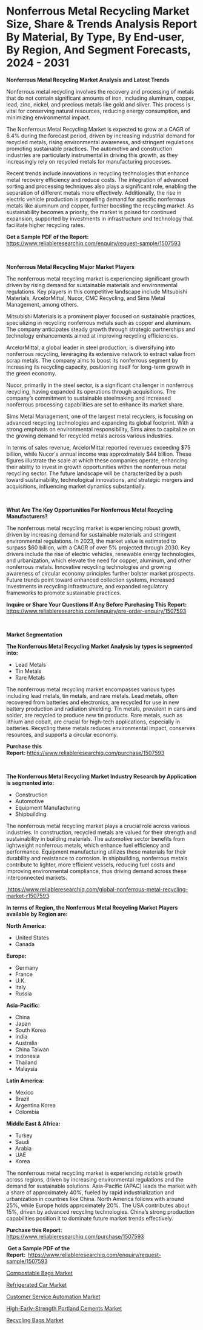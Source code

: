 <p><h1>Nonferrous Metal Recycling Market Size, Share & Trends Analysis Report By Material, By Type, By End-user, By Region, And Segment Forecasts, 2024 - 2031</h1></p><p><strong>Nonferrous Metal Recycling Market Analysis and Latest Trends</strong></p>
<p><p>Nonferrous metal recycling involves the recovery and processing of metals that do not contain significant amounts of iron, including aluminum, copper, lead, zinc, nickel, and precious metals like gold and silver. This process is vital for conserving natural resources, reducing energy consumption, and minimizing environmental impact. </p><p>The Nonferrous Metal Recycling Market is expected to grow at a CAGR of 6.4% during the forecast period, driven by increasing industrial demand for recycled metals, rising environmental awareness, and stringent regulations promoting sustainable practices. The automotive and construction industries are particularly instrumental in driving this growth, as they increasingly rely on recycled metals for manufacturing processes. </p><p>Recent trends include innovations in recycling technologies that enhance metal recovery efficiency and reduce costs. The integration of advanced sorting and processing techniques also plays a significant role, enabling the separation of different metals more effectively. Additionally, the rise in electric vehicle production is propelling demand for specific nonferrous metals like aluminum and copper, further boosting the recycling market. As sustainability becomes a priority, the market is poised for continued expansion, supported by investments in infrastructure and technology that facilitate higher recycling rates.</p></p>
<p><strong>Get a Sample PDF of the Report:&nbsp;</strong> <a href="https://www.reliableresearchiq.com/enquiry/request-sample/1507593">https://www.reliableresearchiq.com/enquiry/request-sample/1507593</a></p>
<p>&nbsp;</p>
<p><strong>Nonferrous Metal Recycling Major Market Players</strong></p>
<p><p>The nonferrous metal recycling market is experiencing significant growth driven by rising demand for sustainable materials and environmental regulations. Key players in this competitive landscape include Mitsubishi Materials, ArcelorMittal, Nucor, CMC Recycling, and Sims Metal Management, among others.</p><p>Mitsubishi Materials is a prominent player focused on sustainable practices, specializing in recycling nonferrous metals such as copper and aluminum. The company anticipates steady growth through strategic partnerships and technology enhancements aimed at improving recycling efficiencies.</p><p>ArcelorMittal, a global leader in steel production, is diversifying into nonferrous recycling, leveraging its extensive network to extract value from scrap metals. The company aims to boost its nonferrous segment by increasing its recycling capacity, positioning itself for long-term growth in the green economy.</p><p>Nucor, primarily in the steel sector, is a significant challenger in nonferrous recycling, having expanded its operations through acquisitions. The company’s commitment to sustainable steelmaking and increased nonferrous processing capabilities are set to enhance its market share.</p><p>Sims Metal Management, one of the largest metal recyclers, is focusing on advanced recycling technologies and expanding its global footprint. With a strong emphasis on environmental responsibility, Sims aims to capitalize on the growing demand for recycled metals across various industries.</p><p>In terms of sales revenue, ArcelorMittal reported revenues exceeding $75 billion, while Nucor's annual income was approximately $44 billion. These figures illustrate the scale at which these companies operate, enhancing their ability to invest in growth opportunities within the nonferrous metal recycling sector. The future landscape will be characterized by a push toward sustainability, technological innovations, and strategic mergers and acquisitions, influencing market dynamics substantially.</p></p>
<p>&nbsp;</p>
<p><strong>What Are The Key Opportunities For Nonferrous Metal Recycling Manufacturers?</strong></p>
<p><p>The nonferrous metal recycling market is experiencing robust growth, driven by increasing demand for sustainable materials and stringent environmental regulations. In 2023, the market value is estimated to surpass $60 billion, with a CAGR of over 5% projected through 2030. Key drivers include the rise of electric vehicles, renewable energy technologies, and urbanization, which elevate the need for copper, aluminum, and other nonferrous metals. Innovative recycling technologies and growing awareness of circular economy principles further bolster market prospects. Future trends point toward enhanced collection systems, increased investments in recycling infrastructure, and expanded regulatory frameworks to promote sustainable practices.</p></p>
<p><strong>Inquire or Share Your Questions If Any Before Purchasing This Report:</strong> <a href="https://www.reliableresearchiq.com/enquiry/pre-order-enquiry/1507593">https://www.reliableresearchiq.com/enquiry/pre-order-enquiry/1507593</a></p>
<p>&nbsp;</p>
<p><strong>Market Segmentation</strong></p>
<p><strong>The Nonferrous Metal Recycling Market Analysis by types is segmented into:</strong></p>
<p><ul><li>Lead Metals</li><li>Tin Metals</li><li>Rare Metals</li></ul></p>
<p><p>The nonferrous metal recycling market encompasses various types including lead metals, tin metals, and rare metals. Lead metals, often recovered from batteries and electronics, are recycled for use in new battery production and radiation shielding. Tin metals, prevalent in cans and solder, are recycled to produce new tin products. Rare metals, such as lithium and cobalt, are crucial for high-tech applications, especially in batteries. Recycling these metals reduces environmental impact, conserves resources, and supports a circular economy.</p></p>
<p><strong>Purchase this Report:&nbsp;</strong><a href="https://www.reliableresearchiq.com/purchase/1507593">https://www.reliableresearchiq.com/purchase/1507593</a></p>
<p>&nbsp;</p>
<p><strong>The Nonferrous Metal Recycling Market Industry Research by Application is segmented into:</strong></p>
<p><ul><li>Construction</li><li>Automotive</li><li>Equipment Manufacturing</li><li>Shipbuilding</li></ul></p>
<p><p>The nonferrous metal recycling market plays a crucial role across various industries. In construction, recycled metals are valued for their strength and sustainability in building materials. The automotive sector benefits from lightweight nonferrous metals, which enhance fuel efficiency and performance. Equipment manufacturing utilizes these materials for their durability and resistance to corrosion. In shipbuilding, nonferrous metals contribute to lighter, more efficient vessels, reducing fuel costs and improving environmental compliance, thus driving demand across these interconnected markets.</p></p>
<p><a href="https://www.reliableresearchiq.com/global-nonferrous-metal-recycling-market-r1507593">&nbsp;https://www.reliableresearchiq.com/global-nonferrous-metal-recycling-market-r1507593</a></p>
<p><strong>In terms of Region, the Nonferrous Metal Recycling Market Players available by Region are:</strong></p>
<p>
    <p> <strong> North America: </strong>
        <ul>
            <li>United States</li>
            <li>Canada</li>
        </ul>
        </p> 
    <p> <strong> Europe: </strong>
        <ul>
            <li>Germany</li>
            <li>France</li>
            <li>U.K.</li>
            <li>Italy</li>
            <li>Russia</li>
        </ul>
        </p> 
    <p> <strong> Asia-Pacific: </strong>
        <ul>
            <li>China</li>
            <li>Japan</li>
            <li>South Korea</li>
            <li>India</li>
            <li>Australia</li>
            <li>China Taiwan</li>
            <li>Indonesia</li>
            <li>Thailand</li>
            <li>Malaysia</li>
        </ul>
        </p> 
    <p> <strong> Latin America: </strong>
        <ul>
            <li>Mexico</li>
            <li>Brazil</li>
            <li>Argentina Korea</li>
            <li>Colombia</li>
        </ul>
        </p> 
    <p> <strong> Middle East & Africa: </strong>
        <ul>
            <li>Turkey</li>
            <li>Saudi</li>
            <li>Arabia</li>
            <li>UAE</li>
            <li>Korea</li>
        </ul>
    </p>
    </p>
<p><p>The nonferrous metal recycling market is experiencing notable growth across regions, driven by increasing environmental regulations and the demand for sustainable solutions. Asia-Pacific (APAC) leads the market with a share of approximately 40%, fueled by rapid industrialization and urbanization in countries like China. North America follows with around 25%, while Europe holds approximately 20%. The USA contributes about 15%, driven by advanced recycling technologies. China’s strong production capabilities position it to dominate future market trends effectively.</p></p>
<p><strong>Purchase this Report: </strong><a href="https://www.reliableresearchiq.com/purchase/1507593">https://www.reliableresearchiq.com/purchase/1507593</a></p>
<p>&nbsp;<strong>Get a Sample PDF of the Report:&nbsp;&nbsp;</strong><a href="https://www.reliableresearchiq.com/enquiry/request-sample/1507593">https://www.reliableresearchiq.com/enquiry/request-sample/1507593</a></p>
<p><strong></strong></p>
<p><p><a href="https://issuu.com/reportprime-2/docs/compostable-bags-market-size-2030.p_1ef9a9c957249f">Compostable Bags Market</a></p><p><a href="https://www.linkedin.com/pulse/global-refrigerated-car-market-landscape-future-trends-strategic-ftk7e?trackingId=GoolFl%2FQR3%2Bzatp4lh83rQ%3D%3D">Refrigerated Car Market</a></p><p><a href="https://www.linkedin.com/pulse/customer-service-automation-industry-analysis-report-its-market-x2bde?trackingId=tGaaPKKpScyv2Wd4r7Rn%2BQ%3D%3D">Customer Service Automation Market</a></p><p><a href="https://github.com/jeffreybishop26/Market-Research-Report-List-1/blob/main/high-early-strength-portland-cements-market.md">High-Early-Strength Portland Cements Market</a></p><p><a href="https://issuu.com/reportprime-2/docs/recycling-bags-market-size-2030.ppt_de708070f53549">Recycling Bags Market</a></p></p>